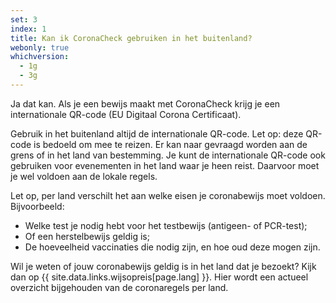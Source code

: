 ```yaml
---
set: 3
index: 1
title: Kan ik CoronaCheck gebruiken in het buitenland?
webonly: true
whichversion:
  - 1g
  - 3g
---
```

Ja dat kan. Als je een bewijs maakt met CoronaCheck krijg je een internationale QR-code (EU Digitaal Corona Certificaat).

Gebruik in het buitenland altijd de internationale QR-code. Let op: deze QR-code is bedoeld om mee te reizen. Er kan naar gevraagd worden aan de grens of in het land van bestemming. Je kunt de internationale QR-code ook gebruiken voor evenementen in het land waar je heen reist. Daarvoor moet je wel voldoen aan de lokale regels.

Let op, per land verschilt het aan welke eisen je coronabewijs moet voldoen. Bijvoorbeeld:

- Welke test je nodig hebt voor het testbewijs (antigeen- of PCR-test);
- Of een herstelbewijs geldig is;
- De hoeveelheid vaccinaties die nodig zijn, en hoe oud deze mogen zijn.

Wil je weten of jouw coronabewijs geldig is in het land dat je bezoekt? Kijk dan op {{ site.data.links.wijsopreis[page.lang] }}. Hier wordt een actueel overzicht bijgehouden van de coronaregels per land.
